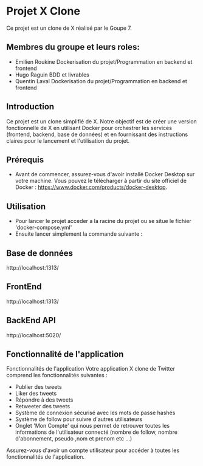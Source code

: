 # Projet X Clone

Ce projet est un clone de X réalisé par le Goupe 7.

## Membres du groupe et leurs roles:
- Emilien Roukine Dockerisation du projet/Programmation en backend et   frontend
- Hugo Raguin BDD et livrables
- Quentin Laval Dockerisation du projet/Programmation en backend et   frontend

## Introduction
Ce projet est un clone simplifié de X. Notre objectif est de créer une version fonctionnelle de X en utilisant Docker pour orchestrer les services (frontend, backend, base de données) et en fournissant des instructions claires pour le lancement et l'utilisation du projet.


## Prérequis

-  Avant de commencer, assurez-vous d'avoir installé Docker Desktop sur votre machine. Vous pouvez le télécharger à partir du site officiel de Docker : https://www.docker.com/products/docker-desktop.

## Utilisation 

- Pour lancer le projet acceder a la racine du projet ou se situe le fichier 'docker-compose.yml'
    <cd Docker_Twitter_RENDU_LAVAL_RAGUIN_ROUKINE>
- Ensuite lancer simplement la commande suivante :
    <docker compose up> 

## Base de données

http://localhost:1313/

## FrontEnd

http://localhost:1313/

## BackEnd API

http://localhost:5020/


## Fonctionnalité de l'application

Fonctionnalités de l'application
Votre application X clone de Twitter comprend les fonctionnalités suivantes :

- Publier des tweets
- Liker des tweets
- Répondre à des tweets
- Retweeter des tweets
-  Système de connexion sécurisé avec les mots de passe hashés
- Système de follow pour suivre d'autres utilisateurs
- Onglet 'Mon Compte' qui nous permet de retrouver toutes les informations de l'utilisateur connecté (nombre de follow, nombre d'abonnement, pseudo ,nom et prenom etc ...)

Assurez-vous d'avoir un compte utilisateur pour accéder à toutes les fonctionnalités de l'application.
